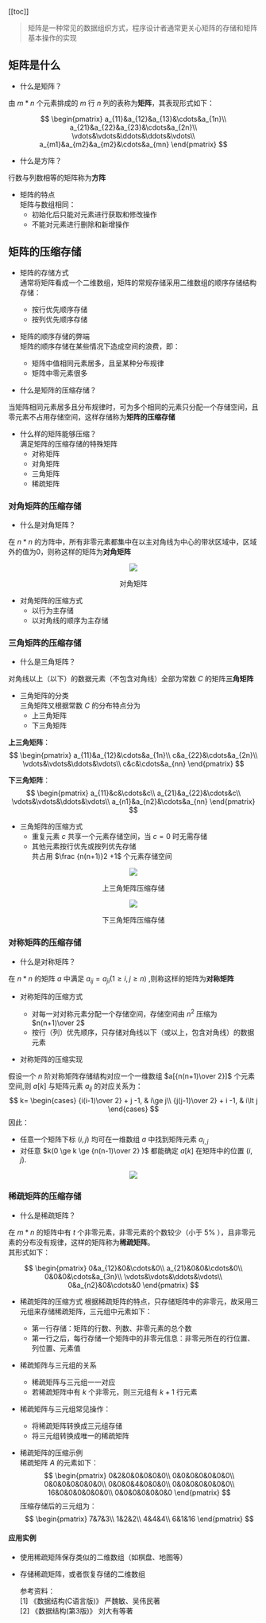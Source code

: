 [[toc]]
> 矩阵是一种常见的数据组织方式，程序设计者通常更关心矩阵的存储和矩阵基本操作的实现
## 矩阵是什么
- 什么是矩阵？

由 $m * n$ 个元素排成的 $m$ 行 $n$ 列的表称为**矩阵**，其表现形式如下：

$$
\begin{pmatrix}
a_{11}&a_{12}&a_{13}&\cdots&a_{1n}\\
a_{21}&a_{22}&a_{23}&\cdots&a_{2n}\\
\vdots&\vdots&\ddots&\ddots&\vdots\\
a_{m1}&a_{m2}&a_{m2}&\cdots&a_{mn}
\end{pmatrix}
$$

- 什么是方阵？

行数与列数相等的矩阵称为**方阵**

- 矩阵的特点  
矩阵与数组相同：
  - 初始化后只能对元素进行获取和修改操作
  - 不能对元素进行删除和新增操作

## 矩阵的压缩存储
- 矩阵的存储方式   
通常将矩阵看成一个二维数组，矩阵的常规存储采用二维数组的顺序存储结构存储：
  - 按行优先顺序存储
  - 按列优先顺序存储

- 矩阵的顺序存储的弊端     
矩阵的顺序存储在某些情况下造成空间的浪费，即：
  - 矩阵中值相同元素居多，且呈某种分布规律
  - 矩阵中零元素很多
  
- 什么是矩阵的压缩存储？

当矩阵相同元素居多且分布规律时，可为多个相同的元素只分配一个存储空间，且零元素不占用存储空间，这样存储称为**矩阵的压缩存储**

- 什么样的矩阵能够压缩？  
满足矩阵的压缩存储的特殊矩阵
  - 对称矩阵
  - 对角矩阵
  - 三角矩阵
  - 稀疏矩阵

### 对角矩阵的压缩存储
- 什么是对角矩阵？

在 $n * n$ 的方阵中，所有非零元素都集中在以主对角线为中心的带状区域中，区域外的值为0，则称这样的矩阵为**对角矩阵**

<div align="center">
    <img src="https://blog-review-notes.oss-cn-beijing.aliyuncs.com/algorithm/data-structures/_images/矩阵_对角矩阵.png">
    <p>对角矩阵</p>
</div>

- 对角矩阵的压缩方式
  - 以行为主存储
  - 以对角线的顺序为主存储

### 三角矩阵的压缩存储
- 什么是三角矩阵？

对角线以上（以下）的数据元素（不包含对角线）全部为常数 $C$ 的矩阵**三角矩阵**

- 三角矩阵的分类  
三角矩阵又根据常数 $C$ 的分布特点分为
  - 上三角矩阵
  - 下三角矩阵
  
**上三角矩阵**：
$$
\begin{pmatrix}
a_{11}&a_{12}&\cdots&a_{1n}\\
c&a_{22}&\cdots&a_{2n}\\
\vdots&\vdots&\ddots&\vdots\\
c&c&\cdots&a_{nn}
\end{pmatrix}
$$

**下三角矩阵**：
$$
\begin{pmatrix}
a_{11}&c&\cdots&c\\
a_{21}&a_{22}&\cdots&c\\
\vdots&\vdots&\ddots&\vdots\\
a_{n1}&a_{n2}&\cdots&a_{nn}
\end{pmatrix}
$$

- 三角矩阵的压缩方式  
  - 重复元素 $c$ 共享一个元素存储空间，当 $c=0$ 时无需存储 
  - 其他元素按行优先或按列优先存储  
共占用 $\frac {n(n+1)}2 +1$ 个元素存储空间

<div align="center">
    <img src="https://blog-review-notes.oss-cn-beijing.aliyuncs.com/algorithm/data-structures/_images/矩阵_上三角矩阵压缩存储.png">
    <p>上三角矩阵压缩存储</p>
</div>

<div align="center">
    <img src="https://blog-review-notes.oss-cn-beijing.aliyuncs.com/algorithm/data-structures/_images/矩阵_下三角矩阵压缩存储.png">
    <p>下三角矩阵压缩存储</p>
</div>

### 对称矩阵的压缩存储
- 什么是对称矩阵？

在 $n * n$ 的矩阵 $a$ 中满足 $a_{ij}=a_{ji}(1\ge i,j\ge n)$ ,则称这样的矩阵为**对称矩阵**

- 对称矩阵的压缩方式  
  - 对每一对对称元素分配一个存储空间，存储空间由 $n^2$ 压缩为 $n(n+1)\over 2$ 
  - 按行（列）优先顺序，只存储对角线以下（或以上，包含对角线）的数据元素
  
- 对称矩阵的压缩实现  

假设一个 $n$ 阶对称矩阵存储结构对应一个一维数组 $a[{n(n+1)\over 2}]$ 个元素空间,则 $a[k]$ 与矩阵元素 $a_{ij}$ 的对应关系为：
$$
k=
\begin{cases}
{i(i-1)\over 2} + j -1, & i\ge j\\
{j(j-1)\over 2} + i -1, & i\lt j
\end{cases}
$$
因此：
  - 任意一个矩阵下标 $(i,j)$ 均可在一维数组 $a$ 中找到矩阵元素 $a_{i,j}$
  - 对任意 $k(0 \ge k \ge {n(n-1)\over 2} )$ 都能确定 $a[k]$ 在矩阵中的位置 $(i,j)$.

<div align="center">
    <img src="https://blog-review-notes.oss-cn-beijing.aliyuncs.com/algorithm/data-structures/_images/矩阵_对称矩阵的压缩存储.png">
</div>

### 稀疏矩阵的压缩存储
- 什么是稀疏矩阵？

在 $m * n$ 的矩阵中有 $t$ 个非零元素，非零元素的个数较少（小于 5% ），且非零元素的分布没有规律，这样的矩阵称为**稀疏矩阵**。  
其形式如下：

$$
\begin{pmatrix}
0&a_{12}&0&\cdots&0\\
a_{21}&0&0&\cdots&0\\
0&0&0&\cdots&a_{3n}\\
\vdots&\vdots&\ddots&\vdots\\
0&a_{n2}&0&\cdots&0
\end{pmatrix}
$$

- 稀疏矩阵的压缩方式 
根据稀疏矩阵的特点，只存储矩阵中的非零元，故采用三元组来存储稀疏矩阵，三元组中元素如下：
  - 第一行存储：矩阵的行数、列数、非零元素的总个数
  - 第一行之后，每行存储一个矩阵中的非零元信息：非零元所在的行位置、列位置、元素值 

- 稀疏矩阵与三元组的关系
  - 稀疏矩阵与三元组一一对应
  - 若稀疏矩阵中有 $k$ 个非零元，则三元组有 $k+1$ 行元素
 
- 稀疏矩阵与三元组常见操作：
  - 将稀疏矩阵转换成三元组存储
  - 将三元组转换成唯一的稀疏矩阵
  
- 稀疏矩阵的压缩示例  
稀疏矩阵 $A$ 的元素如下：
$$
\begin{pmatrix}
0&2&0&0&0&0&0\\
0&0&0&0&0&0&0\\
0&0&0&0&0&0&0\\
0&0&0&4&0&0&0\\
0&0&0&0&0&0&0\\
16&0&0&0&0&0&0\\
0&0&0&0&0&0&0
\end{pmatrix}
$$
压缩存储后的三元组为：
$$
\begin{pmatrix}
7&7&3\\
1&2&2\\
4&4&4\\
6&1&16
\end{pmatrix}
$$

#### 应用实例
- 使用稀疏矩阵保存类似的二维数组（如棋盘、地图等）
- 存储稀疏矩阵，或者恢复存储的二维数组


   参考资料：  
  [1] 《数据结构(C语言版)》 严魏敏、吴伟民著  
  [2] 《数据结构(第3版)》 刘大有等著  